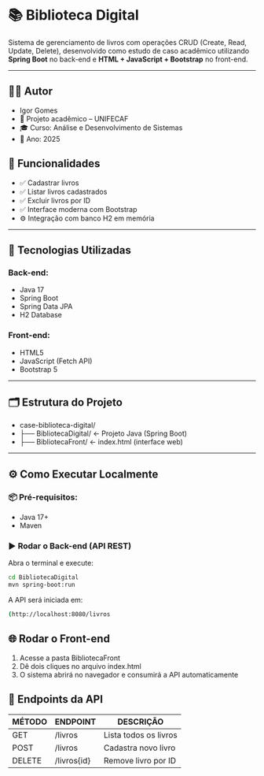 # 📚 Biblioteca Digital

Sistema de gerenciamento de livros com operações CRUD (Create, Read, Update, Delete), desenvolvido como estudo de caso acadêmico utilizando **Spring Boot** no back-end e **HTML + JavaScript + Bootstrap** no front-end.

---

## 🧑‍💻 Autor
- Igor Gomes
- 📘 Projeto acadêmico – UNIFECAF
- 🎓 Curso: Análise e Desenvolvimento de Sistemas
- 📅 Ano: 2025

## 🚀 Funcionalidades

- ✅ Cadastrar livros
- ✅ Listar livros cadastrados
- ✅ Excluir livros por ID
- ✅ Interface moderna com Bootstrap
- ⚙️ Integração com banco H2 em memória

---

## 🧱 Tecnologias Utilizadas

### Back-end:
- Java 17
- Spring Boot
- Spring Data JPA
- H2 Database

### Front-end:
- HTML5
- JavaScript (Fetch API)
- Bootstrap 5

---

## 🗂 Estrutura do Projeto
- case-biblioteca-digital/
- ├── BibliotecaDigital/ ← Projeto Java (Spring Boot)
- ├── BibliotecaFront/ ← index.html (interface web)

---

## ⚙️ Como Executar Localmente

### 📦 Pré-requisitos:
- Java 17+
- Maven

### ▶️ Rodar o Back-end (API REST)

Abra o terminal e execute:

```bash
cd BibliotecaDigital
mvn spring-boot:run
```

A API será iniciada em:
```bash
(http://localhost:8080/livros
```

## 🌐 Rodar o Front-end
01. Acesse a pasta BibliotecaFront
02. Dê dois cliques no arquivo index.html
03. O sistema abrirá no navegador e consumirá a API automaticamente

## 🔁 Endpoints da API
| MÉTODO   | ENDPOINT     | DESCRIÇÃO             |
|----------|--------------|-----------------------|
| GET      | /livros      | Lista todos os livros |
| POST     | /livros      | Cadastra novo livro   |
| DELETE   | /livros{id}  | Remove livro por ID   |

